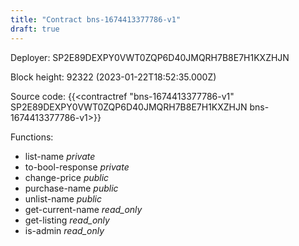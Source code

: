 ```yaml
---
title: "Contract bns-1674413377786-v1"
draft: true
---
```

Deployer: SP2E89DEXPY0VWT0ZQP6D40JMQRH7B8E7H1KXZHJN


 



Block height: 92322 (2023-01-22T18:52:35.000Z)

Source code: {{<contractref "bns-1674413377786-v1" SP2E89DEXPY0VWT0ZQP6D40JMQRH7B8E7H1KXZHJN bns-1674413377786-v1>}}

Functions:

* list-name _private_
* to-bool-response _private_
* change-price _public_
* purchase-name _public_
* unlist-name _public_
* get-current-name _read_only_
* get-listing _read_only_
* is-admin _read_only_
